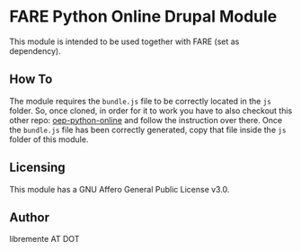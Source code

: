 # FARE Python Online Drupal Module
This module is intended to be used together with FARE (set as dependency).

## How To
The module requires the `bundle.js` file to be correctly located in the `js`
folder. 
So, once cloned, in order for it to work you have to also checkout this other
repo:
[oep-python-online](https://github.com/Open-Education-Polito/oep-python-online)
and follow the instruction over there. Once the `bundle.js` file has been
correctly generated, copy that file inside the `js` folder of this module. 

## Licensing
This module has a GNU Affero General Public License v3.0.

## Author
libremente <surf> AT <libremente> DOT <eu>

